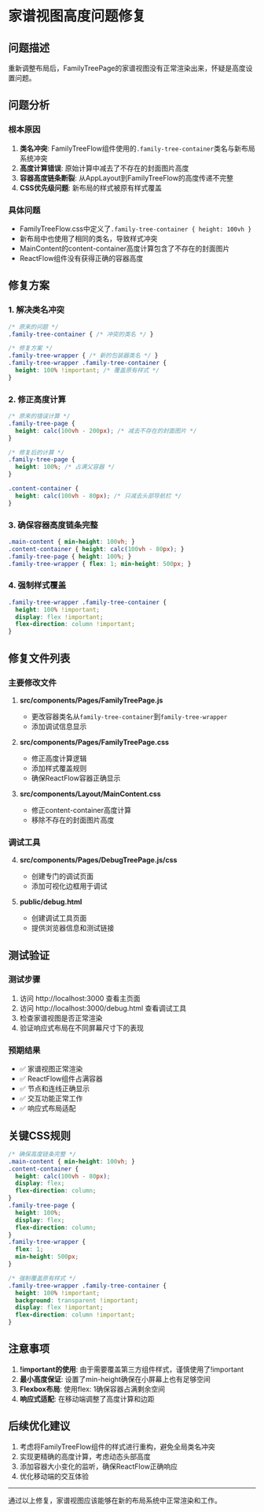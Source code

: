 # 家谱视图高度问题修复

## 问题描述

重新调整布局后，FamilyTreePage的家谱视图没有正常渲染出来，怀疑是高度设置问题。

## 问题分析

### 根本原因
1. **类名冲突**: FamilyTreeFlow组件使用的`.family-tree-container`类名与新布局系统冲突
2. **高度计算错误**: 原始计算中减去了不存在的封面图片高度
3. **容器高度链条断裂**: 从AppLayout到FamilyTreeFlow的高度传递不完整
4. **CSS优先级问题**: 新布局的样式被原有样式覆盖

### 具体问题
- FamilyTreeFlow.css中定义了`.family-tree-container { height: 100vh }`
- 新布局中也使用了相同的类名，导致样式冲突
- MainContent的content-container高度计算包含了不存在的封面图片
- ReactFlow组件没有获得正确的容器高度

## 修复方案

### 1. 解决类名冲突
```css
/* 原来的问题 */
.family-tree-container { /* 冲突的类名 */ }

/* 修复方案 */
.family-tree-wrapper { /* 新的包装器类名 */ }
.family-tree-wrapper .family-tree-container {
  height: 100% !important; /* 覆盖原有样式 */
}
```

### 2. 修正高度计算
```css
/* 原来的错误计算 */
.family-tree-page {
  height: calc(100vh - 200px); /* 减去不存在的封面图片 */
}

/* 修复后的计算 */
.family-tree-page {
  height: 100%; /* 占满父容器 */
}

.content-container {
  height: calc(100vh - 80px); /* 只减去头部导航栏 */
}
```

### 3. 确保容器高度链条完整
```css
.main-content { min-height: 100vh; }
.content-container { height: calc(100vh - 80px); }
.family-tree-page { height: 100%; }
.family-tree-wrapper { flex: 1; min-height: 500px; }
```

### 4. 强制样式覆盖
```css
.family-tree-wrapper .family-tree-container {
  height: 100% !important;
  display: flex !important;
  flex-direction: column !important;
}
```

## 修复文件列表

### 主要修改文件
1. **src/components/Pages/FamilyTreePage.js**
   - 更改容器类名从`family-tree-container`到`family-tree-wrapper`
   - 添加调试信息显示

2. **src/components/Pages/FamilyTreePage.css**
   - 修正高度计算逻辑
   - 添加样式覆盖规则
   - 确保ReactFlow容器正确显示

3. **src/components/Layout/MainContent.css**
   - 修正content-container高度计算
   - 移除不存在的封面图片高度

### 调试工具
4. **src/components/Pages/DebugTreePage.js/css**
   - 创建专门的调试页面
   - 添加可视化边框用于调试

5. **public/debug.html**
   - 创建调试工具页面
   - 提供浏览器信息和测试链接

## 测试验证

### 测试步骤
1. 访问 http://localhost:3000 查看主页面
2. 访问 http://localhost:3000/debug.html 查看调试工具
3. 检查家谱视图是否正常渲染
4. 验证响应式布局在不同屏幕尺寸下的表现

### 预期结果
- ✅ 家谱视图正常渲染
- ✅ ReactFlow组件占满容器
- ✅ 节点和连线正确显示
- ✅ 交互功能正常工作
- ✅ 响应式布局适配

## 关键CSS规则

```css
/* 确保高度链条完整 */
.main-content { min-height: 100vh; }
.content-container { 
  height: calc(100vh - 80px);
  display: flex;
  flex-direction: column;
}
.family-tree-page { 
  height: 100%;
  display: flex;
  flex-direction: column;
}
.family-tree-wrapper { 
  flex: 1;
  min-height: 500px;
}

/* 强制覆盖原有样式 */
.family-tree-wrapper .family-tree-container {
  height: 100% !important;
  background: transparent !important;
  display: flex !important;
  flex-direction: column !important;
}
```

## 注意事项

1. **!important的使用**: 由于需要覆盖第三方组件样式，谨慎使用了!important
2. **最小高度保证**: 设置了min-height确保在小屏幕上也有足够空间
3. **Flexbox布局**: 使用flex: 1确保容器占满剩余空间
4. **响应式适配**: 在移动端调整了高度计算和边距

## 后续优化建议

1. 考虑将FamilyTreeFlow组件的样式进行重构，避免全局类名冲突
2. 实现更精确的高度计算，考虑动态头部高度
3. 添加容器大小变化的监听，确保ReactFlow正确响应
4. 优化移动端的交互体验

---

通过以上修复，家谱视图应该能够在新的布局系统中正常渲染和工作。

